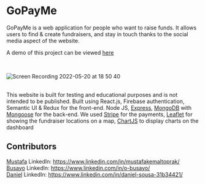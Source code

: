 # GoPayMe

GoPayMe is a web application for people who want to raise funds. It allows users to find & create fundraisers, and stay in touch thanks to the social media aspect of the website.

A demo of this project can be viewed [here](https://gopayme.herokuapp.com/login)

<br>

![Screen Recording 2022-05-20 at 18 50 40](https://user-images.githubusercontent.com/96595583/169577311-f04fbaf9-20e5-4d3f-a299-e34d2d543b6b.gif)


\
This website is built for testing and educational purposes and is not intended to be published. Built using React.js, Firebase authentication, Semantic UI & Redux for the front-end. Node JS, [Express](https://expressjs.com/), [MongoDB](https://www.mongodb.com/) with [Mongoose](https://mongoosejs.com/) for the back-end. We used [Stripe](https://stripe.com/) for the payments, [Leaflet](https://leafletjs.com/) for showing the fundraiser locations on a map, [ChartJS](https://www.chartjs.org/) to display charts on the dashboard



## Contributors

[Mustafa](https://github.com/mustafakemaltoprak) LinkedIn: https://www.linkedin.com/in/mustafakemaltoprak/
<br>
[Busayo](https://github.com/damayor12) LinkedIn: https://www.linkedin.com/in/o-busayo/
<br>
[Daniel](https://github.com/d4-1601) LinkedIn: https://www.linkedin.com/in/daniel-sousa-31b34421/
